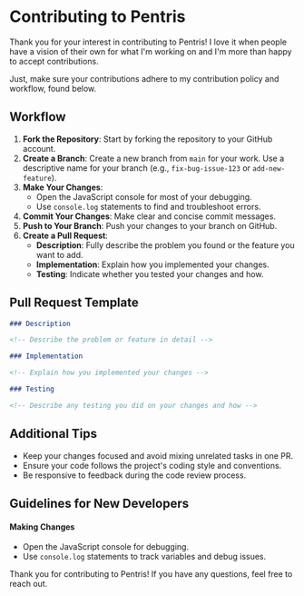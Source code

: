# Contributing to Pentris

Thank you for your interest in contributing to Pentris! I love it when people have a vision of their own for what I'm working on and I'm more than happy to accept contributions.

Just, make sure your contributions adhere to my contribution policy and workflow, found below.

## Workflow

1. **Fork the Repository**: Start by forking the repository to your GitHub account.
2. **Create a Branch**: Create a new branch from `main` for your work. Use a descriptive name for your branch (e.g., `fix-bug-issue-123` or `add-new-feature`).
3. **Make Your Changes**:
   - Open the JavaScript console for most of your debugging.
   - Use `console.log` statements to find and troubleshoot errors.
4. **Commit Your Changes**: Make clear and concise commit messages.
5. **Push to Your Branch**: Push your changes to your branch on GitHub.
6. **Create a Pull Request**:
   - **Description**: Fully describe the problem you found or the feature you want to add.
   - **Implementation**: Explain how you implemented your changes.
   - **Testing**: Indicate whether you tested your changes and how.

## Pull Request Template

```md
### Description

<!-- Describe the problem or feature in detail -->

### Implementation

<!-- Explain how you implemented your changes -->

### Testing

<!-- Describe any testing you did on your changes and how -->
```

## Additional Tips

- Keep your changes focused and avoid mixing unrelated tasks in one PR.
- Ensure your code follows the project's coding style and conventions.
- Be responsive to feedback during the code review process.

## Guidelines for New Developers

#### Making Changes

- Open the JavaScript console for debugging.
- Use `console.log` statements to track variables and debug issues.

Thank you for contributing to Pentris! If you have any questions, feel free to reach out.
